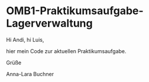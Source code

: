 # OMB1-Praktikumsaufgabe-Lagerverwaltung

Hi Andi, hi Luis,

hier mein Code zur aktuellen Praktikumsaufgabe.


Grüße

Anna-Lara Buchner
